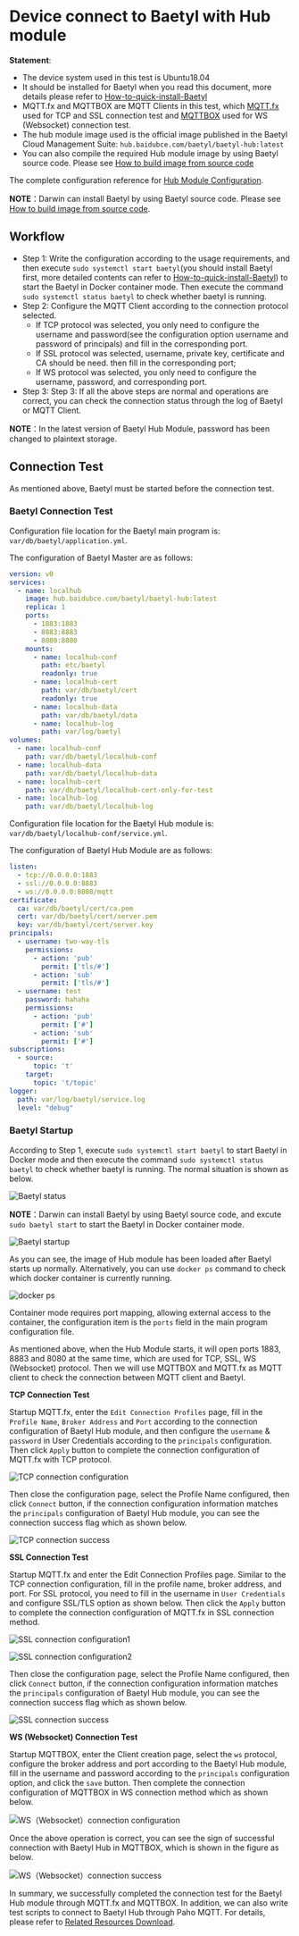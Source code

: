 # Device connect to Baetyl with Hub module

**Statement**:

- The device system used in this test is Ubuntu18.04
- It should be installed for Baetyl when you read this document, more details please refer to [How-to-quick-install-Baetyl](../setup/Quick-Install.md)
- MQTT.fx and MQTTBOX are MQTT Clients in this test, which [MQTT.fx](../Resources-download.md) used for TCP and SSL connection test and [MQTTBOX](../Resources-download.md) used for WS (Websocket) connection test.
- The hub module image used  is the official image published in the Baetyl Cloud Management Suite: `hub.baidubce.com/baetyl/baetyl-hub:latest`
- You can also compile the required Hub module image by using Baetyl source code. Please see [How to build image from source code](../setup/Build-Baetyl-from-Source.md)

The complete configuration reference for [Hub Module Configuration](./Config-interpretation.md).

**NOTE**：Darwin can install Baetyl by using Baetyl source code. Please see [How to build image from source code](../setup/Build-Baetyl-from-Source.md).

## Workflow

- Step 1: Write the configuration according to the usage requirements, and then execute `sudo systemctl start baetyl`(you should install Baetyl first, more detailed contents can refer to [How-to-quick-install-Baetyl](../setup/Quick-Install.md)) to start the Baetyl in Docker container mode. Then execute the command `sudo systemctl status baetyl` to check whether baetyl is running.
- Step 2: Configure the MQTT Client according to the connection protocol selected.
    - If TCP protocol was selected, you only need to configure the username and password(see the configuration option username and password of principals) and fill in the corresponding port.
    - If SSL protocol was selected, username, private key, certificate and CA should be need. then fill in the corresponding port;
    - If WS protocol was selected, you only need to configure the username, password, and corresponding port.
- Step 3: Step 3: If all the above steps are normal and operations are correct, you can check the connection status through the log of Baetyl or MQTT Client.

**NOTE**：In the latest version of Baetyl Hub Module, password has been changed to plaintext storage.

## Connection Test

As mentioned above, Baetyl must be started before the connection test.

### Baetyl Connection Test

Configuration file location for the Baetyl main program is: `var/db/baetyl/application.yml`.

The configuration of Baetyl Master are as follows:

```yaml
version: v0
services:
  - name: localhub
    image: hub.baidubce.com/baetyl/baetyl-hub:latest
    replica: 1
    ports:
      - 1883:1883
      - 8883:8883
      - 8080:8080
    mounts:
      - name: localhub-conf
        path: etc/baetyl
        readonly: true
      - name: localhub-cert
        path: var/db/baetyl/cert
        readonly: true
      - name: localhub-data
        path: var/db/baetyl/data
      - name: localhub-log
        path: var/log/baetyl
volumes:
  - name: localhub-conf
    path: var/db/baetyl/localhub-conf
  - name: localhub-data
    path: var/db/baetyl/localhub-data
  - name: localhub-cert
    path: var/db/baetyl/localhub-cert-only-for-test
  - name: localhub-log
    path: var/db/baetyl/localhub-log
```

Configuration file location for the Baetyl Hub module is: `var/db/baetyl/localhub-conf/service.yml`.

The configuration of Baetyl Hub Module are as follows:

```yaml
listen:
  - tcp://0.0.0.0:1883
  - ssl://0.0.0.0:8883
  - ws://0.0.0.0:8080/mqtt
certificate:
  ca: var/db/baetyl/cert/ca.pem
  cert: var/db/baetyl/cert/server.pem
  key: var/db/baetyl/cert/server.key
principals:
  - username: two-way-tls
    permissions:
      - action: 'pub'
        permit: ['tls/#']
      - action: 'sub'
        permit: ['tls/#']
  - username: test
    password: hahaha
    permissions:
      - action: 'pub'
        permit: ['#']
      - action: 'sub'
        permit: ['#']
subscriptions:
  - source:
      topic: 't'
    target:
      topic: 't/topic'
logger:
  path: var/log/baetyl/service.log
  level: "debug"
```

### Baetyl Startup

According to Step 1, execute `sudo systemctl start baetyl` to start Baetyl in Docker mode and then execute the command `sudo systemctl status baetyl` to check whether baetyl is running. The normal situation is shown as below.

![Baetyl status](../../images/setup/systemctl-status.png)

**NOTE**：Darwin can install Baetyl by using Baetyl source code, and excute `sudo baetyl start` to start the Baetyl in Docker container mode.

![Baetyl startup](../../images/tutorials/connect/master-start.png)

As you can see, the image of Hub module has been loaded after Baetyl starts up normally. Alternatively, you can use `docker ps` command to check which docker container is currently running.

![docker ps](../../images/tutorials/connect/docker-ps.png)

Container mode requires port mapping, allowing external access to the container, the configuration item is the `ports` field in the main program configuration file.

As mentioned above, when the Hub Module starts, it will open ports 1883, 8883 and 8080 at the same time, which are used for TCP, SSL, WS (Websocket) protocol. Then we will use MQTTBOX and MQTT.fx as MQTT client to check the connection between MQTT client and Baetyl.

**TCP Connection Test**

Startup MQTT.fx, enter the `Edit Connection Profiles` page, fill in the `Profile Name`, `Broker Address` and `Port` according to the connection configuration of Baetyl Hub module, and then configure the `username` & `password` in User Credentials according to the `principals` configuration. Then click `Apply` button to complete the connection configuration of MQTT.fx with TCP protocol.

![TCP connection configuration](../../images/tutorials/connect/mqttbox-tcp-connect-config.png)

Then close the configuration page, select the Profile Name configured, then click `Connect` button, if the connection configuration information matches the `principals` configuration of Baetyl Hub module, you can see the connection success flag which as shown below.

![TCP connection success](../../images/tutorials/connect/mqttbox-tcp-connect-success.png)

**SSL Connection Test**

Startup MQTT.fx and enter the Edit Connection Profiles page. Similar to the TCP connection configuration, fill in the profile name, broker address, and port. For SSL protocol, you need to fill in the username in `User Credentials` and configure SSL/TLS option as shown below. Then click the `Apply` button to complete the connection configuration of MQTT.fx in SSL connection method.

![SSL connection configuration1](../../images/tutorials/connect/mqttbox-ssl-connect-config1.png)

![SSL connection configuration2](../../images/tutorials/connect/mqttbox-ssl-connect-config2.png)

Then close the configuration page, select the Profile Name configured, then click `Connect` button, if the connection configuration information matches the `principals` configuration of Baetyl Hub module, you can see the connection success flag which as shown below.

![SSL connection success](../../images/tutorials/connect/mqttbox-ssl-connect-success.png)

**WS (Websocket) Connection Test**

Startup MQTTBOX, enter the Client creation page, select the `ws` protocol, configure the broker address and port according to the Baetyl Hub module, fill in the username and password according to the `principals` configuration option, and click the `save` button. Then complete the connection configuration of MQTTBOX in WS connection method which as shown below.

![WS（Websocket）connection configuration](../../images/tutorials/connect/mqttbox-ws-connect-config.png)

Once the above operation is correct, you can see the sign of successful connection with Baetyl Hub in MQTTBOX, which is shown in the figure as below.

![WS（Websocket）connection success](../../images/tutorials/connect/mqttbox-ws-connect-success.png)

In summary, we successfully completed the connection test for the Baetyl Hub module through MQTT.fx and MQTTBOX. In addition, we can also write test scripts to connect to Baetyl Hub through Paho MQTT. For details, please refer to [Related Resources Download](../Resources-download.md).
